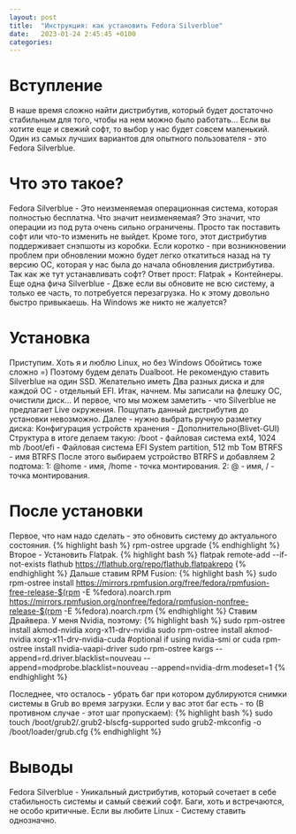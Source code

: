 ```yaml
---
layout: post
title:  "Инструкция: как установить Fedora Silverblue"
date:   2023-01-24 2:45:45 +0100
categories:
---
```


# Вступление
В наше время сложно найти дистрибутив, который будет достаточно стабильным для того, чтобы на нем можно было работать... Если вы хотите еще и свежий софт, то выбор у нас будет совсем маленький. Один из самых лучших вариантов для опытного пользователя - это Fedora Silverblue.

# Что это такое?
Fedora Silverblue - Это неизменяемая операционная система, которая полностью бесплатна. Что значит неизменяемая? Это значит, что операции из под рута очень сильно ограничены. Просто так поставить софт или что-то изменить не выйдет. Кроме того, этот дистрибутив поддерживает снэпшоты из коробки. Если коротко - при возникновении проблем при обновлении можно будет легко откатиться назад на ту версию ОС, которая у нас была до начала обновления дистрибутива. Так как же тут устанавливать софт? Ответ прост: Flatpak + Контейнеры.
Еще одна фича Silverblue - Двже если вы обновите не всю систему, а только ее часть, то потребуется перезагрузка. Но к этому довольно быстро привыкаешь. На Windows же никто не жалуется?

# Установка
Приступим. Хоть я и люблю Linux, но без Windows Обойтись тоже сложно =)
Поэтому будем делать Dualboot.
Не рекомендую ставить Silverblue на один SSD. Желательно иметь Два разных диска и для каждой ОС - отдельный EFI.
Итак, начнем.
Мы записали на флешку OC, очистили диск...
И первое, что мы можем заметить - что Silverblue не предлагает Live окружения. Пощупать данный дистрибутив до установки невозможно.
Далее - нужно выбрать ручную разметку диска: Конфигурация устройств хранения - Дополнительно(Blivet-GUI)
Структура в итоге делаем такую:
/boot - файловая система ext4, 1024 mb
/boot/efi - Файловая система EFI System partition, 512 mb
Том BTRFS - имя BTRFS
После этого выбираем устройство BTRFS и добавляем 2 подтома:
1: @home - имя, /home - точка монтирования.
2: @ - имя, / - точка монтирования.

# После установки
Первое, что нам надо сделать - это обновить систему до актуального состояния.
{% highlight bash %}
rpm-ostree upgrade
{% endhighlight %}
Второе - Установить Flatpak.
{% highlight bash %}
flatpak remote-add --if-not-exists flathub https://flathub.org/repo/flathub.flatpakrepo
{% endhighlight %}
Дальше ставим RPM Fusion:
{% highlight bash %}
sudo rpm-ostree install https://mirrors.rpmfusion.org/free/fedora/rpmfusion-free-release-$(rpm -E %fedora).noarch.rpm https://mirrors.rpmfusion.org/nonfree/fedora/rpmfusion-nonfree-release-$(rpm -E %fedora).noarch.rpm
{% endhighlight %}
Ставим Драйвера. У меня Nvidia, поэтому:
{% highlight bash %}
sudo rpm-ostree install akmod-nvidia xorg-x11-drv-nvidia
sudo rpm-ostree install akmod-nvidia xorg-x11-drv-nvidia-cuda #optional if using nvidia-smi or cuda
rpm-ostree install nvidia-vaapi-driver
sudo rpm-ostree kargs --append=rd.driver.blacklist=nouveau --append=modprobe.blacklist=nouveau --append=nvidia-drm.modeset=1
{% endhighlight %}

Последнее, что осталось - убрать баг при котором дублируются снимки системы в Grub во время загрузки.
Если у вас этот баг есть - то (В противном случае - этот шаг пропускаем):
{% highlight bash %}
sudo touch /boot/grub2/.grub2-blscfg-supported 
sudo grub2-mkconfig -o /boot/loader/grub.cfg
{% endhighlight %}

# Выводы
Fedora Silverblue - Уникальный дистрибутив, который сочетает в себе стабильность системы и самый свежий софт. Баги, хоть и встречаются, не особо критичные. 
Если вы любите Linux - Систему ставить однозначно.